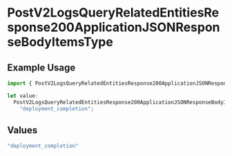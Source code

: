 # PostV2LogsQueryRelatedEntitiesResponse200ApplicationJSONResponseBodyItemsType

## Example Usage

```typescript
import { PostV2LogsQueryRelatedEntitiesResponse200ApplicationJSONResponseBodyItemsType } from "orq-poc-typescript-multi-env-version/models/operations";

let value:
  PostV2LogsQueryRelatedEntitiesResponse200ApplicationJSONResponseBodyItemsType =
    "deployment_completion";
```

## Values

```typescript
"deployment_completion"
```